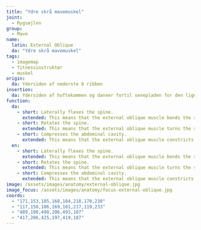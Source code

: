 ```yaml
---
title: "Ydre skrå mavemuskel"
joint:
  - Rygsøjlen
group:
  - Mave
name:
  latin: External Oblique
  da: "Ydre skrå mavemuskel"
tags:
  - imagemap
  - fitnessinstruktør
  - muskel
origin: 
  da: Ydersiden af nederste 8 ribben
insertion: 
  da: Ydersiden af hoftekammen og danner fortil senepladen for den lige bugmuskel sammen med den indre skrå og den tværgående og mødes med den modsatte sides muskel i den hvide linie
function:
  da:
    - short: Laterally flexes the spine.
      extended: This means that the external oblique muscle bends the spine to the side (i.e. it moves the ribcage downward to the side towards the pelvis).
    - short: Rotates the spine.
      extended: This means that the external oblique muscle turns the spine to the side (i.e. it twists the torso).
    - short: Compresses the abdominal cavity.
      extended: This means that the external oblique muscle constricts the organs of the abdominal cavity and can increase intra-abdominal pressure (i.e. such as during a valsalva maneuver).
  en:
    - short: Laterally flexes the spine.
      extended: This means that the external oblique muscle bends the spine to the side (i.e. it moves the ribcage downward to the side towards the pelvis).
    - short: Rotates the spine.
      extended: This means that the external oblique muscle turns the spine to the side (i.e. it twists the torso).
    - short: Compresses the abdominal cavity.
      extended: This means that the external oblique muscle constricts the organs of the abdominal cavity and can increase intra-abdominal pressure (i.e. such as during a valsalva maneuver).
image: /assets/images/anatomy/external-oblique.jpg
image_focus: /assets/images/anatomy/focus-external-oblique.jpg
coords:
  - "171,153,185,168,184,218,170,230"
  - "117,150,106,169,101,217,119,233"
  - "489,198,498,206,493,187"
  - "417,206,425,197,419,187"
---
```

